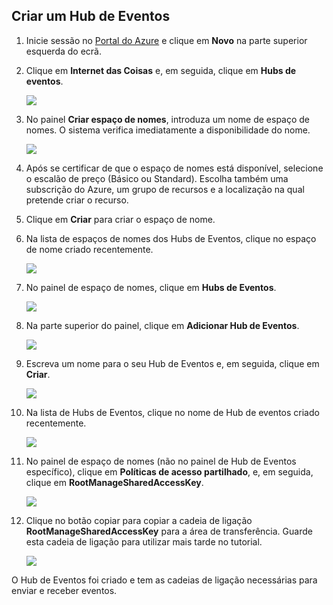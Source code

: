 ## <a name="create-an-event-hub"></a>Criar um Hub de Eventos
1. Inicie sessão no [Portal do Azure][Portal do Azure] e clique em **Novo** na parte superior esquerda do ecrã.
2. Clique em **Internet das Coisas** e, em seguida, clique em **Hubs de eventos**.
   
    ![](./media/event-hubs-create-event-hub/create-event-hub9.png)
3. No painel **Criar espaço de nomes**, introduza um nome de espaço de nomes. O sistema verifica imediatamente a disponibilidade do nome.
   
    ![](./media/event-hubs-create-event-hub/create-event-hub1.png)
4. Após se certificar de que o espaço de nomes está disponível, selecione o escalão de preço (Básico ou Standard). Escolha também uma subscrição do Azure, um grupo de recursos e a localização na qual pretende criar o recurso. 
5. Clique em **Criar** para criar o espaço de nome.
6. Na lista de espaços de nomes dos Hubs de Eventos, clique no espaço de nome criado recentemente.      
   
    ![](./media/event-hubs-create-event-hub/create-event-hub2.png)
7. No painel de espaço de nomes, clique em **Hubs de Eventos**.
   
    ![](./media/event-hubs-create-event-hub/create-event-hub3.png)
8. Na parte superior do painel, clique em **Adicionar Hub de Eventos**.
   
    ![](./media/event-hubs-create-event-hub/create-event-hub4.png)
9. Escreva um nome para o seu Hub de Eventos e, em seguida, clique em **Criar**.
   
    ![](./media/event-hubs-create-event-hub/create-event-hub5.png)
10. Na lista de Hubs de Eventos, clique no nome de Hub de eventos criado recentemente. 
    
     ![](./media/event-hubs-create-event-hub/create-event-hub6.png)
11. No painel de espaço de nomes (não no painel de Hub de Eventos específico), clique em **Políticas de acesso partilhado**, e, em seguida, clique em **RootManageSharedAccessKey**.
    
     ![](./media/event-hubs-create-event-hub/create-event-hub7.png)
12. Clique no botão copiar para copiar a cadeia de ligação **RootManageSharedAccessKey** para a área de transferência. Guarde esta cadeia de ligação para utilizar mais tarde no tutorial.
    
     ![](./media/event-hubs-create-event-hub/create-event-hub8.png)

O Hub de Eventos foi criado e tem as cadeias de ligação necessárias para enviar e receber eventos.

[Portal do Azure]: https://portal.azure.com/

<!--HONumber=Nov16_HO4-->


